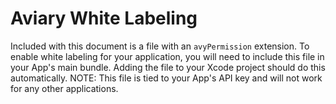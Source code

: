 # Aviary White Labeling
Included with this document is a file with an `avyPermission` extension. To enable white labeling for your application, you will need to include this file in your App's main bundle. Adding the file to your Xcode project should do this automatically.
NOTE: This file is tied to your App's API key and will not work for any other applications.